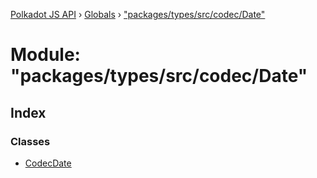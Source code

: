 [Polkadot JS API](../README.md) › [Globals](../globals.md) › ["packages/types/src/codec/Date"](_packages_types_src_codec_date_.md)

# Module: "packages/types/src/codec/Date"

## Index

### Classes

* [CodecDate](../classes/_packages_types_src_codec_date_.codecdate.md)

